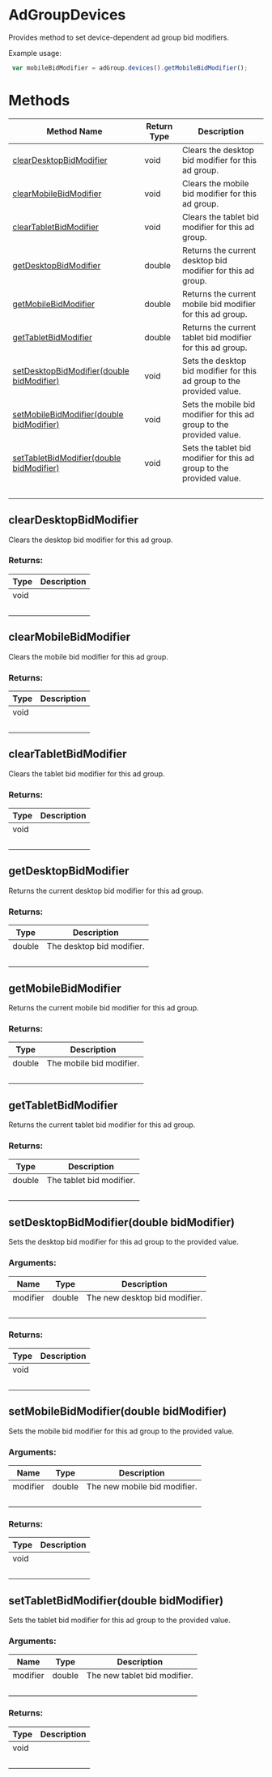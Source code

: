 # AdGroupDevices
Provides method to set device-dependent ad group bid modifiers.

Example usage:
```javascript
 var mobileBidModifier = adGroup.devices().getMobileBidModifier();
```

# Methods
|Method Name|Return Type|Description|
|-|-|-
[clearDesktopBidModifier](#cleardesktopbidmodifier)|void|Clears the desktop bid modifier for this ad group.<br />
[clearMobileBidModifier](#clearmobilebidmodifier)|void|Clears the mobile bid modifier for this ad group.<br />
[clearTabletBidModifier](#cleartabletbidmodifier)|void|Clears the tablet bid modifier for this ad group.<br />
[getDesktopBidModifier](#getdesktopbidmodifier)|double|Returns the current desktop bid modifier for this ad group.<br />
[getMobileBidModifier](#getmobilebidmodifier)|double|Returns the current mobile bid modifier for this ad group.<br />
[getTabletBidModifier](#gettabletbidmodifier)|double|Returns the current tablet bid modifier for this ad group.<br />
[setDesktopBidModifier(double bidModifier)](#setdesktopbidmodifier~double-bidmodifier~)|void|Sets the desktop bid modifier for this ad group to the provided value.<br />
[setMobileBidModifier(double bidModifier)](#setmobilebidmodifier~double-bidmodifier~)|void|Sets the mobile bid modifier for this ad group to the provided value.<br />
[setTabletBidModifier(double bidModifier)](#settabletbidmodifier~double-bidmodifier~)|void|Sets the tablet bid modifier for this ad group to the provided value.<br />
&nbsp;|&nbsp;|&nbsp;

## <a name="cleardesktopbidmodifier"></a>clearDesktopBidModifier
Clears the desktop bid modifier for this ad group.

### Returns:
|Type|Description|
|-|-
void|
&nbsp;|&nbsp;
## <a name="clearmobilebidmodifier"></a>clearMobileBidModifier
Clears the mobile bid modifier for this ad group.

### Returns:
|Type|Description|
|-|-
void|
&nbsp;|&nbsp;
## <a name="cleartabletbidmodifier"></a>clearTabletBidModifier
Clears the tablet bid modifier for this ad group.

### Returns:
|Type|Description|
|-|-
void|
&nbsp;|&nbsp;
## <a name="getdesktopbidmodifier"></a>getDesktopBidModifier
Returns the current desktop bid modifier for this ad group.

### Returns:
|Type|Description|
|-|-
double|The desktop bid modifier.
&nbsp;|&nbsp;
## <a name="getmobilebidmodifier"></a>getMobileBidModifier
Returns the current mobile bid modifier for this ad group.

### Returns:
|Type|Description|
|-|-
double|The mobile bid modifier.
&nbsp;|&nbsp;
## <a name="gettabletbidmodifier"></a>getTabletBidModifier
Returns the current tablet bid modifier for this ad group.

### Returns:
|Type|Description|
|-|-
double|The tablet bid modifier.
&nbsp;|&nbsp;
## <a name="setdesktopbidmodifier~double-bidmodifier~"></a>setDesktopBidModifier(double bidModifier)
Sets the desktop bid modifier for this ad group to the provided value.

### Arguments:
|Name|Type|Description|
|-|-|-
modifier|double|The new desktop bid modifier.
&nbsp;|&nbsp;|&nbsp;
### Returns:
|Type|Description|
|-|-
void|
&nbsp;|&nbsp;
## <a name="setmobilebidmodifier~double-bidmodifier~"></a>setMobileBidModifier(double bidModifier)
Sets the mobile bid modifier for this ad group to the provided value.

### Arguments:
|Name|Type|Description|
|-|-|-
modifier|double|The new mobile bid modifier.
&nbsp;|&nbsp;|&nbsp;
### Returns:
|Type|Description|
|-|-
void|
&nbsp;|&nbsp;
## <a name="settabletbidmodifier~double-bidmodifier~"></a>setTabletBidModifier(double bidModifier)
Sets the tablet bid modifier for this ad group to the provided value.

### Arguments:
|Name|Type|Description|
|-|-|-
modifier|double|The new tablet bid modifier.
&nbsp;|&nbsp;|&nbsp;
### Returns:
|Type|Description|
|-|-
void|
&nbsp;|&nbsp;
